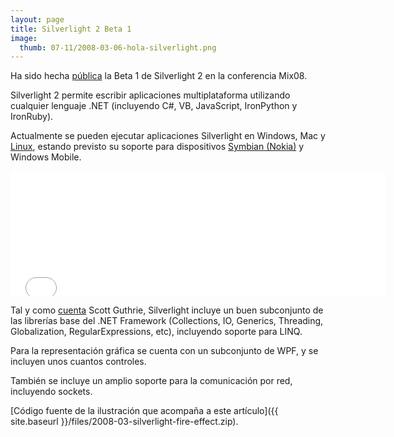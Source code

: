 ```yaml
---
layout: page
title: Silverlight 2 Beta 1
image:
  thumb: 07-11/2008-03-06-hola-silverlight.png
---
```


<p>Ha sido hecha <a target="_blank" href="http://geeks.ms/blogs/cristian/archive/2008/03/05/silverlight-microsoft-lanza-silverlight-2-0-beta-1-y-blend-2-5-march-preview.aspx">p&uacute;blica</a> la Beta 1 de Silverlight 2 en la conferencia Mix08.</p> <p>Silverlight 2 permite escribir aplicaciones multiplataforma utilizando cualquier lenguaje .NET (incluyendo C#, VB, JavaScript, IronPython y IronRuby).</p> 

<p>Actualmente se pueden ejecutar aplicaciones Silverlight en Windows, Mac y <a href="http://www.mono-project.com/Moonlight">Linux</a>, estando previsto su soporte para dispositivos <a target="_blank" href="http://blogs.msdn.com/dannawi/archive/2008/03/06/nokia-announces-support-for-silverlight.aspx">Symbian (Nokia)</a> y Windows Mobile.</p> 

<p><iframe width="600" scrolling="no" height="200" frameborder="0" src="{{ site.baseurl }}/sites/silverlight/FireEffect/FireEffect.html"></iframe></p> 

<p>Tal y como <a target="_blank" href="http://weblogs.asp.net/scottgu/archive/2008/02/22/first-look-at-silverlight-2.aspx">cuenta</a> Scott Guthrie, Silverlight incluye un buen subconjunto de las librer&iacute;as base del .NET Framework (Collections, IO, Generics, Threading, Globalization, RegularExpressions, etc), incluyendo soporte para LINQ.</p> <p>Para la representaci&oacute;n gr&aacute;fica se cuenta con un subconjunto de WPF, y se incluyen unos cuantos controles.</p> <p>Tambi&eacute;n se incluye un amplio soporte para la comunicaci&oacute;n por red, incluyendo sockets.</p> 

[Código fuente de la ilustración que acompaña a este artículo]({{ site.baseurl }}/files/2008-03-silverlight-fire-effect.zip).